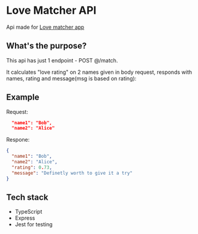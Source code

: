 # Love Matcher API

Api made for [Love matcher app](https://love-matcher.netlify.app/result?name1=Kacper&name2=Karolina)

## What's the purpose?

This api has just 1 endpoint - POST @/match.

It calculates "love rating" on 2 names given in body request, responds with  names, rating and message(msg is based on rating):

## Example

Request: 
```json
  "name1": "Bob",
  "name2": "Alice"
```
Respone:
```json
{
  "name1": "Bob",
  "name2": "Alice",
  "rating": 0.73,
  "message": "Definetly worth to give it a try"
}
```

## Tech stack

- TypeScript
- Express
- Jest for testing

